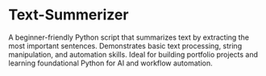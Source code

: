 # Text-Summerizer
A beginner-friendly Python script that summarizes text by extracting the most important sentences. Demonstrates basic text processing, string manipulation, and automation skills. Ideal for building portfolio projects and learning foundational Python for AI and workflow automation.
